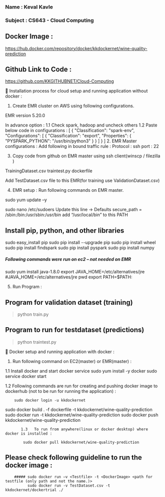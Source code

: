 ### Name : Keval Kavle
### Subject : CS643 - Cloud Computing


## Docker Image : 
https://hub.docker.com/repository/docker/kkdockernet/wine-quality-prediction


## Github Link to Code : 
https://github.com/KKGITHUBNET/Cloud-Computing




	Installation process for cloud setup and running application without docker :

1.	Create EMR cluster on AWS using following configurations.

EMR version 5.20.0

In advance option : 
1.1	Check spark, hadoop and uncheck others
1.2 Paste below code in configurations :
[
  {
     "Classification": "spark-env",
     "Configurations": [
       {
         "Classification": "export",
         "Properties": {
            "PYSPARK_PYTHON": "/usr/bin/python3"
          }
       }
    ]
  }
]
2.	EMR Master configurations :
    	Add following in bound traffic rule :
Protocol : ssh  port : 22



3.	Copy code from github on EMR master using ssh client(winscp / filezilla )

TrainingDataset.csv
traintest.py
dockerfile

Add TestDataset.csv file to this EMR(for training use ValidationDataset.csv)

4.	EMR setup : 
Run following commands on EMR master.

sudo yum update –y

sudo nano /etc/sudoers
Update this line -> Defaults    secure_path = /sbin:/bin:/usr/sbin:/usr/bin
add “/usr/local/bin” to this PATH

## Install pip, python, and other libraries

sudo easy_install pip
sudo pip install --upgrade pip
sudo pip install wheel
sudo pip install findspark
sudo pip install pyspark
sudo pip install numpy



##### Following commands were run on ec2 – not needed on EMR ##### 
 sudo yum install java-1.8.0
 export JAVA_HOME=/etc/alternatives/jre
 #JAVA_HOME=/etc/alternatives/jre
 pwd
 export PATH=$PATH:<pwd>



5.	Run Program : 

## Program for validation dataset  (training)
>  python train.py
## Program to run for testdataset  (predictions)
>  python traintest.py





	Docker setup and running application with docker :

1.	Run following command on EC2(master) or EMR(master) : 

1.1   Install docker and start docker service
sudo yum install -y docker
sudo service docker start

1.2	  Following commands are run for creating and pushing docker image to 
  dockerhub (not to be run for running the application) : 

		sudo docker login -u kkdockernet
sudo docker build . -f dockerfile -t kkdockernet/wine-quality-prediction
sudo docker run -t kkdockernet/wine-quality-prediction
sudo docker push  kkdockernet/wine-quality-prediction


	       1.3   To run from anywhere(linux or docker desktop) where docker is installed :
	
			sudo docker pull kkdockernet/wine-quality-prediction
			
## Please check following guideline to run the docker image :
		##### sudo docker run –v <Testfile> -t <DockerImage> <path for testfile (only path and not the name.)>
		      sudo docker run -v TestDataset.csv -t kkdockernet/dockertrial ./
